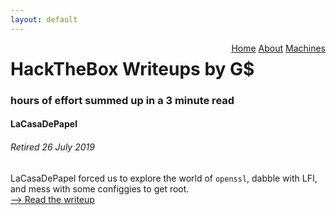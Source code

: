 ```yaml
---
layout: default
---
```

<html>
<div class="topnav">  
  <div style="float:right">
    <a href="https://yaboygmoney.github.io/htb/index.html">Home</a>
    <a href="https://yaboygmoney.github.io/htb/about.html">About</a>
    <a href="https://yaboygmoney.github.io/htb/machines.html">Machines</a>
  </div>
</div>
</html>

# HackTheBox Writeups by G$
### hours of effort summed up in a 3 minute read

#### LaCasaDePapel
###### Retired 26 July 2019
LaCasaDePapel forced us to explore the world of `openssl`, dabble with LFI, and mess with some configgies to get root.<BR>
[--> Read the writeup](https://yaboygmoney.github.io/lcdp.html)

